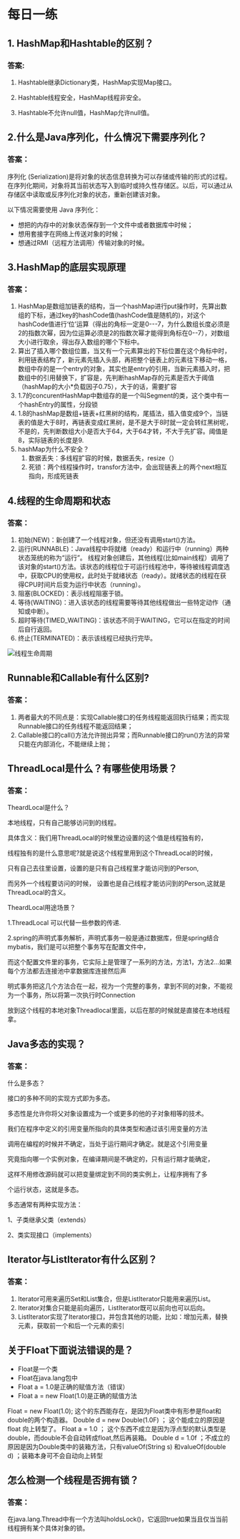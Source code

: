 # 每日一练

## 1. HashMap和Hashtable的区别？

### 答案:

1. Hashtable继承Dictionary类，HashMap实现Map接口。


2. Hashtable线程安全，HashMap线程非安全。
3. Hashtable不允许null值，HashMap允许null值。

## 2.什么是Java序列化，什么情况下需要序列化？

### 答案：

序列化 (Serialization)是将对象的状态信息转换为可以存储或传输的形式的过程。在序列化期间，对象将其当前状态写入到临时或持久性存储区。以后，可以通过从存储区中读取或反序列化对象的状态，重新创建该对象。

以下情况需要使用 Java 序列化：

- 想把的内存中的对象状态保存到一个文件中或者数据库中时候；
- 想用套接字在网络上传送对象的时候；
- 想通过RMI（远程方法调用）传输对象的时候。

## 3.HashMap的底层实现原理

### 答案：

1. HashMap是数组加链表的结构，当一个hashMap进行put操作时，先算出数组的下标，通过key的hashCode值(hashCode值是随机的)，对这个hashCode值进行‘位’运算（得出的角标一定是0---7，为什么数组长度必须是2的指数次幂，因为位运算必须是2的指数次幂才能得到角标在0--7），对数组大小进行取余，得出存入数组的哪个下标中。
2. 算出了插入哪个数组位置，当又有一个元素算出的下标位置在这个角标中时，利用链表结构了，新元素先插入头部，再把整个链表上的元素往下移动一格，数组中存的是一个entry的对象，其实也是entry的引用，当新元素插入时，把数组中的引用替换下，扩容是，先判断hashMap存的元素是否大于阈值（hashMap的大小*负载因子0.75），大于的话，需要扩容
3. 1.7的concurentHashMap中数组存的是一个叫Segment的类，这个类中有一个hashEntry的属性，分段锁
4. 1.8的hashMap是数组+链表+红黑树的结构，尾插法，插入值变成9个，当链表的值是大于8时，再链表变成红黑树，是不是大于8时就一定会转红黑树呢，不是的，先判断数组大小是否大于64，大于64才转，不大于先扩容。阈值是8，实际链表的长度是9.
5. hashMap为什么不安全？
   1. 数据丢失：多线程扩容的时候，数据丢失，resize（）
   2. 死锁：两个线程操作时，transfor方法中，会出现链表上的两个next相互指向，形成死链表

## 4.线程的生命周期和状态

### 答案：

1. 初始(NEW)：新创建了一个线程对象，但还没有调用start()方法。
2. 运行(RUNNABLE)：Java线程中将就绪（ready）和运行中（running）两种状态笼统的称为“运行”。
线程对象创建后，其他线程(比如main线程）调用了该对象的start()方法。该状态的线程位于可运行线程池中，等待被线程调度选中，获取CPU的使用权，此时处于就绪状态（ready）。就绪状态的线程在获得CPU时间片后变为运行中状态（running）。
3. 阻塞(BLOCKED)：表示线程阻塞于锁。
4. 等待(WAITING)：进入该状态的线程需要等待其他线程做出一些特定动作（通知或中断）。
5. 超时等待(TIMED_WAITING)：该状态不同于WAITING，它可以在指定的时间后自行返回。
6. 终止(TERMINATED)：表示该线程已经执行完毕。

![线程生命周期](/images/线程生命周期.png)

## Runnable和Callable有什么区别?

### 答案：

1. 两者最大的不同点是：实现Callable接口的任务线程能返回执行结果；而实现Runnable接口的任务线程不能返回结果；
2. Callable接口的call()方法允许抛出异常；而Runnable接口的run()方法的异常只能在内部消化，不能继续上抛；

## ThreadLocal是什么？有哪些使用场景？

### 答案：

TheardLocal是什么？

本地线程，只有自己能够访问到的线程。

具体含义：我们用ThreadLocal的时候里边设置的这个值是线程独有的，

线程独有的是什么意思呢?就是说这个线程里用到这个ThreadLocal的时候，

只有自己去往里设置，设置的是只有自己线程里才能访问到的Person,

而另外一个线程要访问的时候， 设置也是自己线程才能访问到的Person,这就是ThreadLocal的含义。

TheardLocal用途场景？

1.ThreadLocal 可以代替一些参数的传递.

2.spring的声明式事务解析，声明式事务一般是通过数据库，但是spring结合mybatis，我们是可以把整个事务写在配置文件中，

而这个配置文件里的事务，它实际上是管理了一系列的方法，方法1，方法2...如果每个方法都去连接池中拿数据库连接然后声

明式事务把这几个方法合在一起，视为一个完整的事务，拿到不同的对象，不能视为一个事务，所以将第一次执行时Connection

放到这个线程的本地对象Threadlocal里面，以后在那的时候就是直接在本地线程拿。

## Java多态的实现？

### 答案：

什么是多态？

接口的多种不同的实现方式即为多态。

多态性是允许你将父对象设置成为一个或更多的他的子对象相等的技术。

我们在程序中定义的引用变量所指向的具体类型和通过该引用变量的方法

调用在编程的时候并不确定，当处于运行期间才确定。就是这个引用变量

究竟指向哪一个实例对象，在编译期间是不确定的，只有运行期才能确定，

这样不用修改源码就可以把变量绑定到不同的类实例上，让程序拥有了多

个运行状态，这就是多态。

多态通常有两种实现方法：

1、子类继承父类（extends）

2、类实现接口（implements）

## Iterator与ListIterator有什么区别？

### 答案：

1. Iterator可用来遍历Set和List集合，但是ListIterator只能用来遍历List。 
2. Iterator对集合只能是前向遍历，ListIterator既可以前向也可以后向。 
3. ListIterator实现了Iterator接口，并包含其他的功能，比如：增加元素，替换元素，获取前一个和后一个元素的索引


## 关于Float下面说法错误的是？

- Float是一个类
- Float在java.lang包中
- Float a = 1.0是正确的赋值方法（错误）
- Float a = new Float(1.0)是正确的赋值方法

Float = new Float(1.0); 这个的东西能存在，是因为Float类中有形参是float和double的两个构造器。
DoubIe d = new Double(1.0F) ； 这个能成立的原因是float 向上转型了。
FIoat a = 1.0 ； 这个东西不成立是因为浮点型的默认类型是double，而double不会自动转成float,然后再装箱。
Double d = 1.0f ；不成立的原因是因为Double类中的装箱方法，只有vaIueOf(String s) 和valueOf(double d) ；装箱本身可不会自动向上转型

## 怎么检测一个线程是否拥有锁？

### 答案：

在java.lang.Thread中有一个方法叫holdsLock()，它返回true如果当且仅当当前线程拥有某个具体对象的锁。